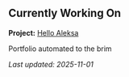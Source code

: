 ## Currently Working On

**Project:** [Hello Aleksa](https://github.com/alxhdd/hello-aleksa)

Portfolio automated to the brim

_Last updated: 2025-11-01_

